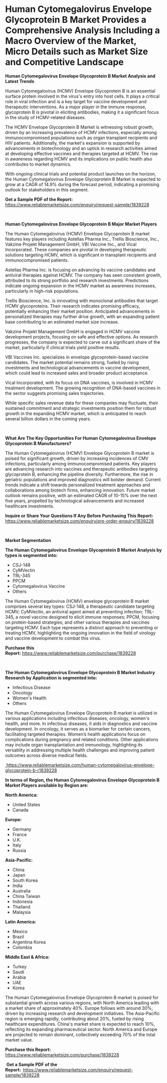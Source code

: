 <p><h1>Human Cytomegalovirus Envelope Glycoprotein B Market Provides a Comprehensive Analysis Including a Macro Overview of the Market, Micro Details such as Market Size and Competitive Landscape</h1></p><p><strong>Human Cytomegalovirus Envelope Glycoprotein B Market Analysis and Latest Trends</strong></p>
<p><p>Human Cytomegalovirus (HCMV) Envelope Glycoprotein B is an essential surface protein involved in the virus's entry into host cells. It plays a critical role in viral infection and is a key target for vaccine development and therapeutic interventions. As a major player in the immune response, glycoprotein B is pivotal in eliciting antibodies, making it a significant focus in the study of HCMV-related diseases.</p><p>The HCMV Envelope Glycoprotein B Market is witnessing robust growth, driven by an increasing prevalence of HCMV infections, especially among immunocompromised populations such as organ transplant recipients and HIV patients. Additionally, the market's expansion is supported by advancements in biotechnology and an uptick in research activities aimed at developing effective vaccines and therapies targeted at HCMV. The rise in awareness regarding HCMV and its implications on public health also contributes to market dynamics. </p><p>With ongoing clinical trials and potential product launches on the horizon, the Human Cytomegalovirus Envelope Glycoprotein B Market is expected to grow at a CAGR of 14.9% during the forecast period, indicating a promising outlook for stakeholders in this segment.</p></p>
<p><strong>Get a Sample PDF of the Report:&nbsp;</strong> <a href="https://www.reliablemarketsize.com/enquiry/request-sample/1839228?utm_campaign=3124&utm_medium=2&utm_source=Github&utm_content=ia&utm_term=19042025&utm_id=human-cytomegalovirus-envelope-glycoprotein-b">https://www.reliablemarketsize.com/enquiry/request-sample/1839228</a></p>
<p>&nbsp;</p>
<p><strong>Human Cytomegalovirus Envelope Glycoprotein B Major Market Players</strong></p>
<p><p>The Human Cytomegalovirus (HCMV) Envelope Glycoprotein B market features key players including Astellas Pharma Inc., Trellis Bioscience, Inc., Vakzine Projekt Management GmbH, VBI Vaccine Inc., and Vical Incorporated. These companies are pivotal in developing therapeutic solutions targeting HCMV, which is significant in transplant recipients and immunocompromised patients.</p><p>Astellas Pharma Inc. is focusing on advancing its vaccine candidates and antiviral therapies against HCMV. The company has seen consistent growth, attributed to its strong portfolio and research investments. Predictions indicate ongoing expansion in the HCMV market as awareness increases, particularly in high-risk populations.</p><p>Trellis Bioscience, Inc. is innovating with monoclonal antibodies that target HCMV glycoproteins. Their research indicates promising efficacy, potentially enhancing their market position. Anticipated advancements in personalized therapies may further drive growth, with an expanding patient base contributing to an estimated market size increase.</p><p>Vakzine Projekt Management GmbH is engaged in HCMV vaccine development projects, focusing on safe and effective options. As research progresses, the company is expected to carve out a significant share of the market, particularly if clinical trials yield positive results.</p><p>VBI Vaccines Inc. specializes in envelope glycoprotein-based vaccine candidates. The market potential remains strong, fueled by rising investments and technological advancements in vaccine development, which could lead to increased sales and broader product acceptance.</p><p>Vical Incorporated, with its focus on DNA vaccines, is involved in HCMV treatment development. The growing recognition of DNA-based vaccines in the sector suggests promising sales trajectories.</p><p>While specific sales revenue data for these companies may fluctuate, their sustained commitment and strategic investments position them for robust growth in the expanding HCMV market, which is anticipated to reach several billion dollars in the coming years.</p></p>
<p>&nbsp;</p>
<p><strong>What Are The Key Opportunities For Human Cytomegalovirus Envelope Glycoprotein B Manufacturers?</strong></p>
<p><p>The Human Cytomegalovirus (HCMV) Envelope Glycoprotein B market is poised for significant growth, driven by increasing incidences of CMV infections, particularly among immunocompromised patients. Key players are advancing research into vaccines and therapeutic antibodies targeting glycoprotein B, enhancing the pipeline diversity. Furthermore, the rise in geriatric populations and improved diagnostics will bolster demand. Current trends indicate a shift towards personalized treatment approaches and collaborations among biotech firms, enhancing innovation. Future market outlook remains positive, with an estimated CAGR of 10-15% over the next five years, propelled by technological advancements and increased healthcare investments.</p></p>
<p><strong>Inquire or Share Your Questions If Any Before Purchasing This Report:</strong> <a href="https://www.reliablemarketsize.com/enquiry/pre-order-enquiry/1839228?utm_campaign=3124&utm_medium=2&utm_source=Github&utm_content=ia&utm_term=19042025&utm_id=human-cytomegalovirus-envelope-glycoprotein-b">https://www.reliablemarketsize.com/enquiry/pre-order-enquiry/1839228</a></p>
<p>&nbsp;</p>
<p><strong>Market Segmentation</strong></p>
<p><strong>The Human Cytomegalovirus Envelope Glycoprotein B Market Analysis by types is segmented into:</strong></p>
<p><ul><li>CSJ-148</li><li>CyMVectin</li><li>TRL-345</li><li>PPCM</li><li>Cytomegalovirus Vaccine</li><li>Others</li></ul></p>
<p><p>The Human Cytomegalovirus (HCMV) envelope glycoprotein B market comprises several key types: CSJ-148, a therapeutic candidate targeting HCMV; CyMVectin, an antiviral agent aimed at preventing infection; TRL-345, a novel vaccine designed to elicit immune responses; PPCM, focusing on protein-based strategies; and other various therapies and vaccines targeting HCMV. Each type represents a distinct approach to preventing or treating HCMV, highlighting the ongoing innovation in the field of virology and vaccine development to combat this virus.</p></p>
<p><strong>Purchase this Report:&nbsp;</strong><a href="https://www.reliablemarketsize.com/purchase/1839228?utm_campaign=3124&utm_medium=2&utm_source=Github&utm_content=ia&utm_term=19042025&utm_id=human-cytomegalovirus-envelope-glycoprotein-b">https://www.reliablemarketsize.com/purchase/1839228</a></p>
<p>&nbsp;</p>
<p><strong>The Human Cytomegalovirus Envelope Glycoprotein B Market Industry Research by Application is segmented into:</strong></p>
<p><ul><li>Infectious Disease</li><li>Oncology</li><li>Women's Health</li><li>Others</li></ul></p>
<p><p>The Human Cytomegalovirus Envelope Glycoprotein B market is utilized in various applications including infectious diseases, oncology, women's health, and more. In infectious diseases, it aids in diagnostics and vaccine development. In oncology, it serves as a biomarker for certain cancers, facilitating targeted therapies. Women’s health applications focus on complications during pregnancy and related conditions. Other applications may include organ transplantation and immunology, highlighting its versatility in addressing multiple health challenges and improving patient outcomes across diverse medical fields.</p></p>
<p><a href="https://www.reliablemarketsize.com/human-cytomegalovirus-envelope-glycoprotein-b-r1839228?utm_campaign=3124&utm_medium=2&utm_source=Github&utm_content=ia&utm_term=19042025&utm_id=human-cytomegalovirus-envelope-glycoprotein-b">&nbsp;https://www.reliablemarketsize.com/human-cytomegalovirus-envelope-glycoprotein-b-r1839228</a></p>
<p><strong>In terms of Region, the Human Cytomegalovirus Envelope Glycoprotein B Market Players available by Region are:</strong></p>
<p>
    <p> <strong> North America: </strong>
        <ul>
            <li>United States</li>
            <li>Canada</li>
        </ul>
        </p> 
    <p> <strong> Europe: </strong>
        <ul>
            <li>Germany</li>
            <li>France</li>
            <li>U.K.</li>
            <li>Italy</li>
            <li>Russia</li>
        </ul>
        </p> 
    <p> <strong> Asia-Pacific: </strong>
        <ul>
            <li>China</li>
            <li>Japan</li>
            <li>South Korea</li>
            <li>India</li>
            <li>Australia</li>
            <li>China Taiwan</li>
            <li>Indonesia</li>
            <li>Thailand</li>
            <li>Malaysia</li>
        </ul>
        </p> 
    <p> <strong> Latin America: </strong>
        <ul>
            <li>Mexico</li>
            <li>Brazil</li>
            <li>Argentina Korea</li>
            <li>Colombia</li>
        </ul>
        </p> 
    <p> <strong> Middle East & Africa: </strong>
        <ul>
            <li>Turkey</li>
            <li>Saudi</li>
            <li>Arabia</li>
            <li>UAE</li>
            <li>Korea</li>
        </ul>
    </p>
    </p>
<p><p>The Human Cytomegalovirus Envelope Glycoprotein B market is poised for substantial growth across various regions, with North America leading with a market share of approximately 40%. Europe follows with around 30%, driven by increasing research and development initiatives. The Asia-Pacific region is emerging rapidly, contributing about 20%, fueled by rising healthcare expenditures. China's market share is expected to reach 10%, reflecting its expanding pharmaceutical sector. North America and Europe are projected to remain dominant, collectively exceeding 70% of the total market value.</p></p>
<p><strong>Purchase this Report: </strong><a href="https://www.reliablemarketsize.com/purchase/1839228?utm_campaign=3124&utm_medium=2&utm_source=Github&utm_content=ia&utm_term=19042025&utm_id=human-cytomegalovirus-envelope-glycoprotein-b">https://www.reliablemarketsize.com/purchase/1839228</a></p>
<p>&nbsp;<strong>Get a Sample PDF of the Report:&nbsp;&nbsp;</strong><a href="https://www.reliablemarketsize.com/enquiry/request-sample/1839228?utm_campaign=3124&utm_medium=2&utm_source=Github&utm_content=ia&utm_term=19042025&utm_id=human-cytomegalovirus-envelope-glycoprotein-b">https://www.reliablemarketsize.com/enquiry/request-sample/1839228</a></p>
<p><strong></strong></p>
<p><p></p><p></p><p></p></p>